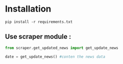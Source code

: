 # Installation
`pip install -r requirements.txt`

## Use scraper module : 

```python
from scraper.get_updated_news import get_update_news

date = get_update_news() #conten the news data

```
